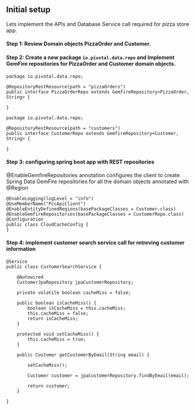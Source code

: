 ## Initial setup

Lets implement the APIs and Database Service call required for pizza store app.

#### Step 1: Review Domain objects PizzaOrder and Customer.

#### Step 2: Create a new package `io.pivotal.data.repo` and Implement GemFire repositories for PizzaOrder and Customer domain objects.

```
package io.pivotal.data.repo;

@RepositoryRestResource(path = "pizzaOrders")
public interface PizzaOrderRepo extends GemfireRepository<PizzaOrder, String> {

}

```

```
package io.pivotal.data.repo;

@RepositoryRestResource(path = "customers")
public interface CustomerRepo extends GemfireRepository<Customer, String> {

}
```

#### Step 3: configuring spring boot app with REST repositories

@EnableGemfireRepositories annotation configures the client to create Spring Data GemFire repositories for all the domain objects annotated with @Region

```
@EnableLogging(logLevel = "info")
@UseMemberName("PccApiClient")
@EnableEntityDefinedRegions(basePackageClasses = Customer.class)
@EnableGemfireRepositories(basePackageClasses = CustomerRepo.class)
@Configuration
public class CloudCacheConfig {
}
```

#### Step 4: implement customer search service call for retreving customer information


```
@Service
public class CustomerSearchService {

	@Autowired
	CustomerJpaRepository jpaCustomerRepository;

	private volatile boolean cacheMiss = false;

	public boolean isCacheMiss() {
		boolean isCacheMiss = this.cacheMiss;
		this.cacheMiss = false;
		return isCacheMiss;
	}

	protected void setCacheMiss() {
		this.cacheMiss = true;
	}

	public Customer getCustomerByEmail(String email) {

		setCacheMiss();

		Customer customer = jpaCustomerRepository.findByEmail(email);

		return customer;
	}

}
```